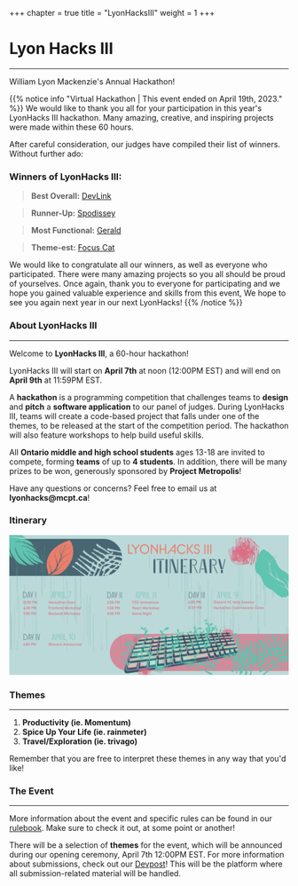 +++
chapter = true
title = "LyonHacksIII"
weight = 1
+++

# Lyon Hacks III
---
William Lyon Mackenzie's Annual Hackathon!


{{% notice info "Virtual Hackathon | This event ended on April 19th, 2023." %}}
We would like to thank you all for your participation in this year's LyonHacks III hackathon. Many amazing, creative, and inspiring projects were made within these 60 hours.

After careful consideration, our judges have compiled their list of winners. Without further ado:
### Winners of LyonHacks III:
> **Best Overall:** [DevLink](https://devpost.com/software/draw-whlvay)

> **Runner-Up:** [Spodissey](https://devpost.com/software/spodissey)

> **Most Functional:** [Gerald](https://devpost.com/software/temp-bwt46q)

> **Theme-est:** [Focus Cat](https://devpost.com/software/focus-cat)

We would like to congratulate all our winners, as well as everyone who participated. There were many amazing projects so you all should be proud of yourselves. Once again, thank you to everyone for participating and we hope you gained valuable experience and skills from this event, We hope to see you again next year in our next LyonHacks! 
{{% /notice %}}

### About LyonHacks III

---
Welcome to **LyonHacks III**, a 60-hour hackathon!

LyonHacks III will start on **April 7th** at noon (12:00PM EST) and will end on **April 9th** at 11:59PM EST.

A **hackathon** is a programming competition that challenges teams to **design** and **pitch** a **software application** to our panel of judges. During LyonHacks III, teams will create a code-based project that falls under one of the themes, to be released at the start of the competition period. The hackathon will also feature workshops to help build useful skills.

All **Ontario middle and high school students** ages 13-18 are invited to compete, forming **teams** of up to **4 students**. In addition, there will be many prizes to be won, generously sponsored by **Project Metropolis**!

Have any questions or concerns? Feel free to email us at __lyonhacks@mcpt.ca__!

### Itinerary
![Banner](/img/lyonhacks_itinerary.png)

### Themes
---

1. **Productivity (ie. Momentum)**
2. **Spice Up Your Life (ie. rainmeter)**
3. **Travel/Exploration (ie. trivago)**

Remember that you are free to interpret these themes in any way that you'd like!

### The Event

---

More information about the event and specific rules can be found in our [rulebook](https://mcpt.ca/lh-rulebook). Make sure to check it out, at some point or another!

There will be a selection of **themes** for the event, which will be announced during our opening ceremony, April 7th 12:00PM EST. For more information about submissions, check out our [Devpost](https://lyonhacks-iii.devpost.com/)! This will be the platform where all submission-related material will be handled.
